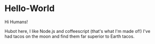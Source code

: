 # Hello-World

Hi Humans!

Hubot here, I like Node.js and coffeescript (that's what I'm made of!)
I've had tacos on the moon and find them far superior to Earth tacos.
